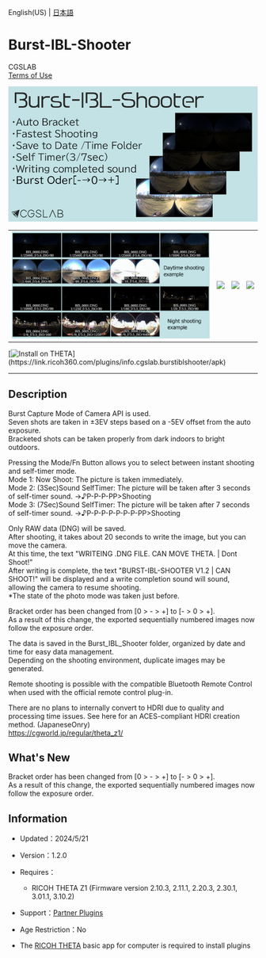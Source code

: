 English(US) | [日本語](README.ja.md)

# Burst-IBL-Shooter
CGSLAB  
[Terms of Use](https://site.cgslab.info/services/burst-ibl-shooter)

<div align="center">
 <img src="1.png">

 <table>
  <tr>
   <td><img src="2.png"></td>
   <td><img src="3.png"></td>
   <td><img src="../../resources/common/img/noimg.png"></td>
   <td><img src="../../resources/common/img/noimg.png"></td>
  </tr>
 </table>
</div>

[![Install on THETA](https://assets.ricoh360.com/image/upload/v1/front/theta/install-button.svg?)](https://link.ricoh360.com/plugins/info.cgslab.burstiblshooter/apk)

***

## Description
Burst Capture Mode of Camera API is used.  
Seven shots are taken in ±3EV steps based on a -5EV offset from the auto exposure.  
Bracketed shots can be taken properly from dark indoors to bright outdoors.  
  
Pressing the Mode/Fn Button allows you to select between instant shooting and self-timer mode.  
Mode 1: Now Shoot: The picture is taken immediately.  
Mode 2: (3Sec)Sound SelfTimer: The picture will be taken after 3 seconds of self-timer sound. →♪P-P-P-PP>Shooting  
Mode 3: (7Sec)Sound SelfTimer: The picture will be taken after 7 seconds of self-timer sound. →♪P-P-P-P-P-P-P-PP>Shooting  
  
Only RAW data (DNG) will be saved.  
After shooting, it takes about 20 seconds to write the image, but you can move the camera.  
At this time, the text "WRITEING .DNG FILE. CAN MOVE THETA. | Dont Shoot!"  
After writing is complete, the text "BURST-IBL-SHOOTER V1.2 | CAN SHOOT!" will be displayed and a write completion sound will sound, allowing the camera to resume shooting.  
*The state of the photo mode was taken just before.  
  
Bracket order has been changed from [0 > - > +] to [- > 0 > +].  
As a result of this change, the exported sequentially numbered images now follow the exposure order.  
  
The data is saved in the Burst_IBL_Shooter folder, organized by date and time for easy data management.  
Depending on the shooting environment, duplicate images may be generated.  
  
Remote shooting is possible with the compatible Bluetooth Remote Control when used with the official remote control plug-in.  
  
There are no plans to internally convert to HDRI due to quality and processing time issues. See here for an ACES-compliant HDRI creation method. (JapaneseOnry)  
https://cgworld.jp/regular/theta_z1/

## What's New
Bracket order has been changed from [0 > - > +] to [- > 0 > +].  
As a result of this change, the exported sequentially numbered images now follow the exposure order.  

## Information
  * Updated：2024/5/21
  * Version：1.2.0
  * Requires：
    * RICOH THETA Z1 (Firmware version 2.10.3, 2.11.1, 2.20.3, 2.30.1, 3.01.1, 3.10.2)
  * Support：[Partner Plugins](http://site.cgslab.info/)
  * Age Restriction：No

* The [RICOH THETA](https://theta360.com/ja/about/application/pc.html#app-detail-01) basic app for computer is required to install plugins
